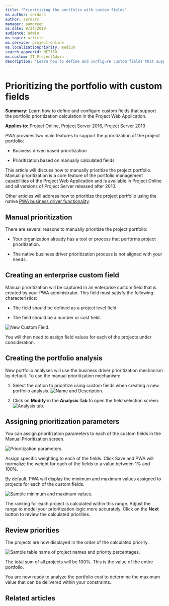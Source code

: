 ```yaml
---
title: "Prioritizing the portfolio with custom fields"
ms.author: serdars
author: serdars
manager: pamgreen
ms.date: 9/24/2019
audience: admin
ms.topic: article
ms.service: project-online
ms.localizationpriority: medium
search.appverid: MET150
ms.custom: IT_ProjectAdmin
description: "Learn how to define and configure custom fields that support the portfolio prioritization calculation in the Project Web Application."
---
```


# Prioritizing the portfolio with custom fields

**Summary:** Learn how to define and configure custom fields that support the portfolio prioritization calculation in the Project Web Application.

**Applies to:** Project Online, Project Server 2016, Project Server 2013

PWA provides two main features to support the prioritization of the project portfolio:

- Business driver-based prioritization

- Prioritization based on manually calculated fields

This article will discuss how to manually prioritize the project portfolio. Manual prioritization is a core feature of the portfolio management capabilities of the Project Web Application and is available in Project Online and all versions of Project Server released after 2010.

Other articles will address how to prioritize the project portfolio using the native [PWA business driver functionality](portfolio-analysis-business-drivers.md).

## Manual prioritization

There are several reasons to manually prioritize the project portfolio:

- Your organization already has a tool or process that performs project prioritization.

- The native business driver prioritization process is not aligned with your needs.

## Creating an enterprise custom field

Manual prioritization will be captured in an enterprise custom field that is created by your PWA administrator. This field must satisfy the following characteristics:

- The field should be defined as a project level field.

- The field should be a number or cost field.

![New Custom Field.](media/10-image1.png)

You will then need to assign field values for each of the projects under consideration.

## Creating the portfolio analysis

New portfolio analyses will use the business driver prioritization mechanism by default. To use the manual prioritization mechanism:

1. Select the option to prioritize using custom fields when creating a new portfolio analysis.
 ![Name and Description.](media/10-image2.png)

2. Click on **Modify** in the **Analysis Tab** to open the field selection screen.
 ![Analysis tab.](media/10-image3.png)

## Assigning prioritization parameters

You can assign prioritization parameters to each of the custom fields in the Manual Prioritization screen.

![Prioritization parameters.](media/10-image4.png)

Assign specific weighting to each of the fields. Click Save and PWA will normalize the weight for each of the fields to a value between 1% and 100%.

By default, PWA will display the minimum and maximum values assigned to projects for each of the custom fields.

![Sample minimum and maximum values.](media/10-image5.png)

The ranking for each project is calculated within this range. Adjust the range to model your prioritization logic more accurately. Click on the **Next** button to review the calculated priorities.

## Review priorities

The projects are now displayed in the order of the calculated priority.

![Sample table name of project names and priority percentages.](media/01-image2.png)

The total sum of all projects will be 100%. This is the value of the entire portfolio.

You are now ready to analyze the portfolio cost to determine the maximum value that can be delivered within your constraints.

## Related articles
